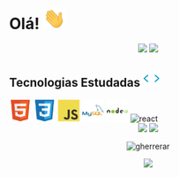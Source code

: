 # Olá! <img src="https://github.com/gherrerar/gherrerar/blob/main/img/wave.gif" width="40px">

<div align="center">
  <img src="https://github-readme-stats.vercel.app/api/top-langs/?username=gherrerar&layout=compact&theme=tokyonight" height="200rem"/>
  <img src="https://github-readme-stats.vercel.app/api?username=gherrerar&hide=stars&count_private=true&show_icons=true&theme=tokyonight" height="200rem"/>
</div>

<!-- <p align="left"> <a href="https://github.com/ryo-ma/github-profile-trophy"><img src="https://github-profile-trophy.vercel.app/?username=gherrerar&theme=onedark" alt="gherrerar" /></a> </p> -->

<h2 align="left">Tecnologias Estudadas <img src="https://github.com/gherrerar/gherrerar/blob/main/img/skills.gif" width="30px"></h3>
<div align="left"> 
  <img src="https://raw.githubusercontent.com/devicons/devicon/master/icons/html5/html5-original.svg" alt="html5" width="40" height="40"/>
  <img src="https://raw.githubusercontent.com/devicons/devicon/master/icons/css3/css3-original.svg" alt="css3" width="40" height="40"/>
  <img src="https://raw.githubusercontent.com/devicons/devicon/master/icons/javascript/javascript-original.svg" alt="javascript" width="40" height="40"/>
  <img src="https://raw.githubusercontent.com/devicons/devicon/master/icons/mysql/mysql-original-wordmark.svg" alt="mysql" width="40" height="40"/>
  <img src="https://raw.githubusercontent.com/devicons/devicon/master/icons/nodejs/nodejs-original-wordmark.svg" alt="nodejs" width="40" height="40"/>
  <img src="https://reactnative.dev/img/header_logo.svg" alt="react" width="40" height="40"/>
</div>

<div align="center">
  <a href="https://codepen.io/batataG" target="blank"><img src="https://img.shields.io/badge/-Codepen-%230a0a08?style=for-the-badge&logo=codepen"/></a>
  <a href="https://www.linkedin.com/in/gabriel-herrera-rodrigues-b915aa210/" target="blank"><img src="https://img.shields.io/badge/-Linkedin-%232868b2?style=for-the-badge&logo=linkedin"/></a>
</div>

<p align="center"> <img src="https://komarev.com/ghpvc/?username=gherrerar&label=Visitas&color=0e75b6&style=flat" alt="gherrerar" width="100px"/> </p>

<div align="center"> 
   <img src="https://github.com/gherrerar/gherrerar/blob/output/github-contribution-grid-snake.svg"/>
<!--   ![Snake animation](https://github.com/gherrerar/gherrerar/blob/output/github-contribution-grid-snake.svg) -->
</div>
